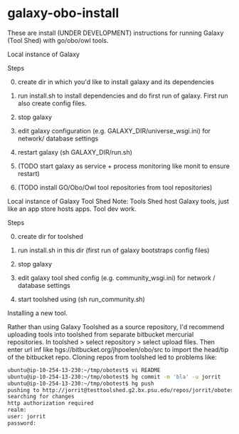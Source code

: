 galaxy-obo-install
==================

These are install (UNDER DEVELOPMENT) instructions for running Galaxy (Tool Shed)  with go/obo/owl tools.

Local instance of Galaxy

Steps

0. create dir in which you'd like to install galaxy and its dependencies

1. run install.sh  to install dependencies and do first run of galaxy. First run also create config files.

2. stop galaxy

3. edit galaxy configuration (e.g. GALAXY_DIR/universe_wsgi.ini) for network/ database settings

4. restart galaxy (sh GALAXY_DIR/run.sh)

5. (TODO start galaxy as service + process monitoring like monit to ensure restart)

6. (TODO install GO/Obo/Owl tool repositories from tool repositories)

Local instance of Galaxy Tool Shed
Note: Tools Shed host Galaxy tools, just like an app store hosts apps. Tool dev work.

Steps

0. create dir for toolshed

1. run install.sh in this dir (first run of galaxy bootstraps config files)

2. stop galaxy

3. edit galaxy tool shed config (e.g. community_wsgi.ini) for network / database settings

4. start toolshed using (sh run_community.sh)

Installing a new tool.

Rather than using Galaxy Toolshed as a source repository, I'd recommend uploading tools into toolshed from separate bitbucket mercurial repositories. In toolshed > select repository > select upload files.  Then enter url inf like hgs://bitbucket.org/jhpoelen/obo/src to import the head/tip of the bitbucket repo. Cloning repos from toolshed led to problems like:

```bash
ubuntu@ip-10-254-13-230:~/tmp/obotest$ vi README 
ubuntu@ip-10-254-13-230:~/tmp/obotest$ hg commit -m 'bla' -u jorrit
ubuntu@ip-10-254-13-230:~/tmp/obotest$ hg push
pushing to http://jorrit@testtoolshed.g2.bx.psu.edu/repos/jorrit/obotest
searching for changes
http authorization required
realm: 
user: jorrit
password: 
```


